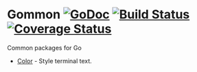# Gommon [![GoDoc](http://img.shields.io/badge/go-documentation-blue.svg?style=flat-square)](http://godoc.org/github.com/labstack/gommon) [![Build Status](http://img.shields.io/travis/labstack/gommon.svg?style=flat-square)](https://travis-ci.org/labstack/gommon) [![Coverage Status](http://img.shields.io/coveralls/labstack/gommon.svg?style=flat-square)](https://coveralls.io/r/labstack/gommon)

Common packages for Go
- [Color](https://github.com/labstack/gommon/tree/master/color) - Style terminal text.
